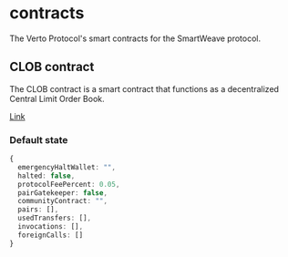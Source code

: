 # contracts

The Verto Protocol's smart contracts for the SmartWeave protocol.

## CLOB contract

The CLOB contract is a smart contract that functions as a decentralized Central Limit Order Book.

[Link](src/clob/)

### Default state

```ts
{
  emergencyHaltWallet: "",
  halted: false,
  protocolFeePercent: 0.05,
  pairGatekeeper: false,
  communityContract: "",
  pairs: [],
  usedTransfers: [],
  invocations: [],
  foreignCalls: []
}
```
